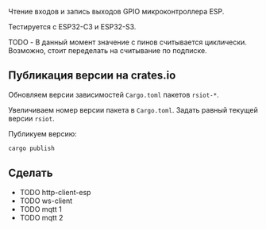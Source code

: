 <!-- cargo-rdme start -->

Чтение входов и запись выходов GPIO микроконтроллера ESP.

Тестируется с ESP32-C3 и ESP32-S3.

TODO - В данный момент значение с пинов считывается циклически. Возможно, стоит переделать на
считывание по подписке.

<!-- cargo-rdme end -->

## Публикация версии на crates.io

Обновляем версии зависимостей `Cargo.toml` пакетов `rsiot-*`.

Увеличиваем номер версии пакета в `Cargo.toml`. Задать равный текущей версии `rsiot`.

Публикуем версию:

```bash
cargo publish
```

## Сделать

- TODO http-client-esp
- TODO ws-client
- TODO mqtt 1
- TODO mqtt 2
